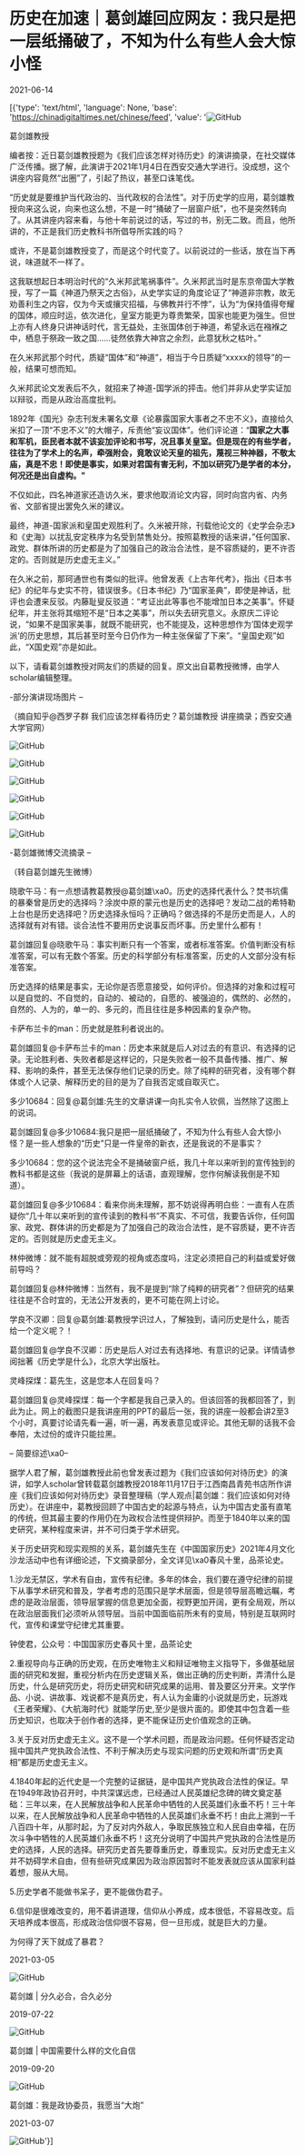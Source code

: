 # 历史在加速｜葛剑雄回应网友：我只是把一层纸捅破了，不知为什么有些人会大惊小怪

2021-06-14

[{'type': 'text/html', 'language': None, 'base': 'https://chinadigitaltimes.net/chinese/feed', 'value': '![GitHub](https://chinadigitaltimes.net/chinese/files/2021/06/post-667138-60c709ce63c1e.)

葛剑雄教授

编者按：近日葛剑雄教授题为《我们应该怎样对待历史》的演讲摘录，在社交媒体广泛传播。据了解，此演讲于2021年1月4日在西安交通大学进行。没成想，这个讲座内容竟然“出圈”了，引起了热议，甚至口诛笔伐。

“历史就是要维护当代政治的、当代政权的合法性”。对于历史学的应用，葛剑雄教授向来这么说，向来也这么想，不是一时“捅破了一层窗户纸”，也不是突然转向了。从其讲座内容来看，与他十年前说过的话，写过的书，别无二致。而且，他所讲的，不正是我们历史教科书所倡导所实践的吗？

或许，不是葛剑雄教授变了，而是这个时代变了。以前说过的一些话，放在当下再说，味道就不一样了。

这我联想起日本明治时代的“久米邦武笔祸事件”。久米邦武当时是东京帝国大学教授，写了一篇《神道乃祭天之古俗》，从史学实证的角度论证了“神道非宗教，故无劝善利生之内容，仅为今天或攘灾招福，与佛教并行不悖”，认为“为保持值得夸耀的国体，顺应时运，依次进化，皇室方能更为尊贵繁荣，国家也能更为强生。但世上亦有人终身只讲神话时代，言无益处，主张国体创于神道，希望永远在襁褓之中，栖息于祭政一致之国……徒然依靠大神宫之余烈，此意犹秋之枯叶。”

在久米邦武那个时代，质疑“国体”和“神道”，相当于今日质疑“xxxxx的领导”的一般，结果可想而知。

久米邦武论文发表后不久，就招来了神道-国学派的抨击。他们并非从史学实证加以辩驳，而是从政治高度批判。

1892年《国光》杂志刊发未署名文章《论暴露国家大事者之不忠不义》，直接给久米扣了一顶“不忠不义”的大帽子，斥责他“妄议国体”。他们评论道：“**国家之大事和军机，臣民者本就不该妄加评论和书写，况且事关皇室。但是现在的有些学者，往往为了学术上的名声，牵强附会，竟敢议论天皇的祖先，蔑视三种神器，不敬太庙，真是不忠！即使是事实，如果对君国有害无利，不加以研究乃是学者的本分，何况还是出自虚构。&quot;**

不仅如此，四名神道家还造访久米，要求他取消论文内容，同时向宫内省、内务省、文部省提出罢免久米的建议。

最终，神道-国家派和皇国史观胜利了。久米被开除，刊载他论文的《史学会杂志》和《史海》以扰乱安定秩序为名受到禁售处分。按照葛教授的话来讲，”任何国家、政党、群体所讲的历史都是为了加强自己的政治合法性，是不容质疑的，更不许否定的。否则就是历史虚无主义。”

在久米之前，那珂通世也有类似的批评。他曾发表《上古年代考》，指出《日本书纪》的纪年与史实不符，错误很多。《日本书纪》乃“国家圣典”，即使是神话，批评也会遭来反驳。内藤耻叟反驳道：“考证出此等事也不能增加日本之美事”。怀疑纪年，并主张将其缩短不是“日本之美事”，所以失去研究意义。永原庆二评论说，“如果不是国家美事，就既不能研究，也不能提及，这种思想作为’国体史观学派‘的历史思想，其后甚至时至今日仍作为一种主张保留了下来”。“皇国史观”如此，“X国史观”亦是如此。

以下，请看葛剑雄教授对网友们的质疑的回复。原文出自葛教授微博，由学人scholar编辑整理。

-部分演讲现场图片 &#8211;

（摘自知乎@西罗子群 我们应该怎样看待历史？葛剑雄教授 讲座摘录；西安交通大学官网）

![GitHub](https://chinadigitaltimes.net/chinese/files/2021/06/post-667138-60c709ce9695d.)

![GitHub](https://chinadigitaltimes.net/chinese/files/2021/06/post-667138-60c709ced0b29.)

![GitHub](https://chinadigitaltimes.net/chinese/files/2021/06/post-667138-60c709cf16cee.)

![GitHub](https://chinadigitaltimes.net/chinese/files/2021/06/post-667138-60c709cf50442.)

![GitHub](https://chinadigitaltimes.net/chinese/files/2021/06/post-667138-60c709cf8af27.)

![GitHub](https://chinadigitaltimes.net/chinese/files/2021/06/post-667138-60c709cfc6e04.)

-葛剑雄微博交流摘录 &#8211;

（转自葛剑雄先生微博）

晓歌午马：有一点想请教葛教授@葛剑雄\xa0。历史的选择代表什么？焚书坑儒的暴秦曾是历史的选择吗？涂炭中原的蒙元也是历史的选择吧？发动二战的希特勒上台也是历史选择吧？历史选择永恒吗？正确吗？做选择的不是历史而是人，人的选择就有对有错。谈合法性不要用历史说事反而坏事。历史里什么都有！

葛剑雄回复@晓歌午马：事实判断只有一个答案，或者标准答案。价值判断没有标准答案，可以有无数个答案。历史的科学部分有标准答案，历史的人文部分没有标准答案。

历史选择的结果是事实，无论你是否愿意接受，如何评价。但选择的对象和过程可以是自觉的、不自觉的，自动的、被动的，自愿的、被强迫的，偶然的、必然的，自然的、人为的，单一的、多元的，而且往往是多种因素的复杂产物。

卡萨布兰卡的man：历史就是胜利者说出的。

葛剑雄回复@卡萨布兰卡的man：历史本来就是后人对过去的有意识、有选择的记录。无论胜利者、失败者都是这样记的，只是失败者一般不具备传播、推广、解释、影响的条件，甚至无法保存他们记录的历史。除了纯粹的研究者，没有哪个群体或个人记录、解释历史的目的是为了自我否定或自取灭亡。

多少10684：回复@葛剑雄:先生的文章讲课一向扎实令人钦佩，当然除了这图上的说词。

葛剑雄回复@多少10684:我只是把一层纸捅破了，不知为什么有些人会大惊小怪？是一些人想象的“历史”只是一件皇帝的新衣，还是我说的不是事实？

多少10684：您的这个说法完全不是捅破窗户纸，我几十年以来听到的宣传独到的教科书都是这些（我说的是屏幕上的话语，直观理解，您作何解读我倒是不知道）。

葛剑雄回复@多少10684：看来你尚未理解，那不妨说得再明白些：一直有人在质疑你“几十年以来听到的宣传读到的教科书”不真实、不可信，我要告诉你，任何国家、政党、群体讲的历史都是为了加强自己的政治合法性，是不容质疑，更不许否定的。否则就是历史虚无主义。

林仲微博：就不能有超脱或旁观的视角或态度吗，注定必须把自己的利益或爱好做前导吗？

葛剑雄回复@林仲微博：当然有，我不是提到“除了纯粹的研究者”？但研究的结果往往是不合时宜的，无法公开发表的，更不可能在网上讨论。

学良不汉卿：回复@葛剑雄:葛教授学识过人，了解独到，请问历史是什么，能否给一个定义呢？！

葛剑雄回复@学良不汉卿：历史是后人对过去有选择地、有意识的记录。详情请参阅拙著《历史学是什么》，北京大学出版社。

灵峰探煤：葛先生，这是您本人在回复吗？

葛剑雄回复@灵峰探煤：每一个字都是我自己录入的。但该回答的我都回答了，到此为止。网上的截图只是我讲座用的PPT的最后一张，我的讲座一般都会讲2至3个小时，真要讨论请先看一遍，听一遍，再发表意见或评论。其他无聊的话我不会奉陪，太过份的或许只能拉黑。

&#8211; 简要综述\xa0&#8211;

据学人君了解，葛剑雄教授此前也曾发表过题为《我们应该如何对待历史》的演讲，如学人scholar曾转载葛剑雄教授2018年11月17日于江西南昌青苑书店所作讲座《我们应该如何对待历史》录音整理稿（学人观点|葛剑雄：我们应该如何对待历史）。在讲座中，葛教授回顾了中国古史的起源与特点，认为中国古史虽有直笔的传统，但其最主要的作用仍在为政权合法性提供辩护。而至于1840年以来的国史研究，某种程度来讲，并不可归类于学术研究。

关于历史研究和现实观照的关系，葛剑雄先生在《中国国家历史》2021年4月文化沙龙活动中也有详细论述，下文摘录部分，全文详见\xa0春风十里，品茶论史。

1.沙龙无禁区，学术有自由，宣传有纪律。多年的体会，我们要在遵守纪律的前提下从事学术研究和普及，学者考虑的范围只是学术层面，但是领导层高瞻远瞩，考虑的是政治层面，领导层掌握的信息更加全面，视野更加开阔，更有全局观，所以在政治层面我们必须听从领导层。当前中国面临前所未有的变局，特别是互联网时代，宣传和课堂守纪律尤其重要。

钟使君，公众号：中国国家历史春风十里，品茶论史



2.重视导向与正确的历史观，在历史唯物主义和辩证唯物主义指导下，多做基础层面的研究和发掘，重视分析内在历史逻辑关系，做出正确的历史判断，弄清什么是历史，什么是研究历史，将历史研究和研究成果的运用、普及要区分开来。文学作品、小说、讲故事、戏说都不是真历史，有人认为金庸的小说就是历史，玩游戏《王者荣耀》、《大航海时代》就能学历史,至少是很片面的。即使其中包含着一些历史知识，也取决于创作者的选择，更不能保证历史价值观念的正确。

3.关于反对历史虚无主义。这不是一个学术问题，而是政治问题。任何怀疑否定动摇中国共产党执政合法性、不利于解决历史与现实问题的历史观和所谓“历史真相”都是历史虚无主义。

4.1840年起的近代史是一个完整的证据链，是中国共产党执政合法性的保证。早在1949年政协召开时，中共深谋远虑，已经通过人民英雄纪念碑的碑文奠定基础：三年以来，在人民解放战争和人民革命中牺牲的人民英雄们永垂不朽！三十年以来，在人民解放战争和人民革命中牺牲的人民英雄们永垂不朽！由此上溯到一千八百四十年，从那时起，为了反对内外敌人，争取民族独立和人民自由幸福，在历次斗争中牺牲的人民英雄们永垂不朽！这充分说明了中国共产党执政的合法性是历史的选择，人民的选择。研究历史首先要尊重历史，尊重现实。反对历史虚无主义并不妨碍学术自由，但有些研究成果因为政治原因暂时不能发表就应该从国家利益着想，服从大局。

5.历史学者不能做书呆子，更不能做伪君子。

6.信仰是很难改变的，用不着讲道理，信仰从小养成，成本很低，不容易改变。后天培养成本很高，形成政治信仰很不容易，但一旦形成，就是巨大的力量。



为何得了天下就成了暴君？

2021-03-05

![GitHub](https://chinadigitaltimes.net/chinese/files/2021/06/post-667138-60c709d008e39.)

葛剑雄 | 分久必合，合久必分

2019-07-22

![GitHub](https://chinadigitaltimes.net/chinese/files/2021/06/post-667138-60c709d0439cf.)

葛剑雄 | 中国需要什么样的文化自信

2019-09-20

![GitHub](https://chinadigitaltimes.net/chinese/files/2021/06/post-667138-60c709d074a31.)

葛剑雄：我是政协委员，我愿当“大炮”

2021-03-07

![GitHub](https://chinadigitaltimes.net/chinese/files/2021/06/post-667138-60c709d09c0b6.)'}]